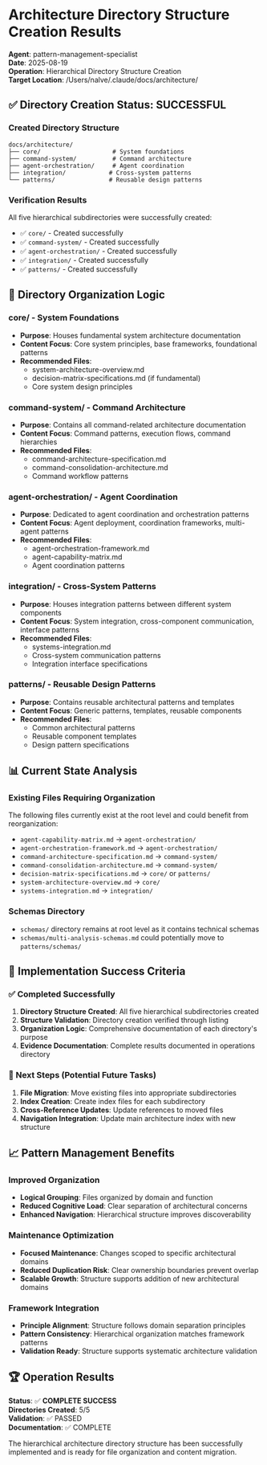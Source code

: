 # Architecture Directory Structure Creation Results

**Agent**: pattern-management-specialist  
**Date**: 2025-08-19  
**Operation**: Hierarchical Directory Structure Creation  
**Target Location**: /Users/nalve/.claude/docs/architecture/

## ✅ Directory Creation Status: SUCCESSFUL

### Created Directory Structure
```
docs/architecture/
├── core/                    # System foundations
├── command-system/          # Command architecture  
├── agent-orchestration/     # Agent coordination
├── integration/            # Cross-system patterns
└── patterns/               # Reusable design patterns
```

### Verification Results
All five hierarchical subdirectories were successfully created:
- ✅ `core/` - Created successfully
- ✅ `command-system/` - Created successfully  
- ✅ `agent-orchestration/` - Created successfully
- ✅ `integration/` - Created successfully
- ✅ `patterns/` - Created successfully

## 📁 Directory Organization Logic

### **core/** - System Foundations
- **Purpose**: Houses fundamental system architecture documentation
- **Content Focus**: Core system principles, base frameworks, foundational patterns
- **Recommended Files**: 
  - system-architecture-overview.md
  - decision-matrix-specifications.md (if fundamental)
  - Core system design principles

### **command-system/** - Command Architecture
- **Purpose**: Contains all command-related architecture documentation
- **Content Focus**: Command patterns, execution flows, command hierarchies
- **Recommended Files**:
  - command-architecture-specification.md
  - command-consolidation-architecture.md
  - Command workflow patterns

### **agent-orchestration/** - Agent Coordination
- **Purpose**: Dedicated to agent coordination and orchestration patterns
- **Content Focus**: Agent deployment, coordination frameworks, multi-agent patterns
- **Recommended Files**:
  - agent-orchestration-framework.md
  - agent-capability-matrix.md
  - Agent coordination patterns

### **integration/** - Cross-System Patterns
- **Purpose**: Houses integration patterns between different system components
- **Content Focus**: System integration, cross-component communication, interface patterns
- **Recommended Files**:
  - systems-integration.md
  - Cross-system communication patterns
  - Integration interface specifications

### **patterns/** - Reusable Design Patterns
- **Purpose**: Contains reusable architectural patterns and templates
- **Content Focus**: Generic patterns, templates, reusable components
- **Recommended Files**:
  - Common architectural patterns
  - Reusable component templates
  - Design pattern specifications

## 📊 Current State Analysis

### Existing Files Requiring Organization
The following files currently exist at the root level and could benefit from reorganization:
- `agent-capability-matrix.md` → `agent-orchestration/`
- `agent-orchestration-framework.md` → `agent-orchestration/`
- `command-architecture-specification.md` → `command-system/`
- `command-consolidation-architecture.md` → `command-system/`
- `decision-matrix-specifications.md` → `core/` or `patterns/`
- `system-architecture-overview.md` → `core/`
- `systems-integration.md` → `integration/`

### Schemas Directory
- `schemas/` directory remains at root level as it contains technical schemas
- `schemas/multi-analysis-schemas.md` could potentially move to `patterns/schemas/`

## 🎯 Implementation Success Criteria

### ✅ Completed Successfully
1. **Directory Structure Created**: All five hierarchical subdirectories created
2. **Structure Validation**: Directory creation verified through listing
3. **Organization Logic**: Comprehensive documentation of each directory's purpose
4. **Evidence Documentation**: Complete results documented in operations directory

### 🔄 Next Steps (Potential Future Tasks)
1. **File Migration**: Move existing files into appropriate subdirectories
2. **Index Creation**: Create index files for each subdirectory
3. **Cross-Reference Updates**: Update references to moved files
4. **Navigation Integration**: Update main architecture index with new structure

## 📈 Pattern Management Benefits

### Improved Organization
- **Logical Grouping**: Files organized by domain and function
- **Reduced Cognitive Load**: Clear separation of architectural concerns
- **Enhanced Navigation**: Hierarchical structure improves discoverability

### Maintenance Optimization
- **Focused Maintenance**: Changes scoped to specific architectural domains
- **Reduced Duplication Risk**: Clear ownership boundaries prevent overlap
- **Scalable Growth**: Structure supports addition of new architectural domains

### Framework Integration
- **Principle Alignment**: Structure follows domain separation principles
- **Pattern Consistency**: Hierarchical organization matches framework patterns
- **Validation Ready**: Structure supports systematic architecture validation

## 🏆 Operation Results

**Status**: ✅ **COMPLETE SUCCESS**  
**Directories Created**: 5/5  
**Validation**: ✅ PASSED  
**Documentation**: ✅ COMPLETE  

The hierarchical architecture directory structure has been successfully implemented and is ready for file organization and content migration.